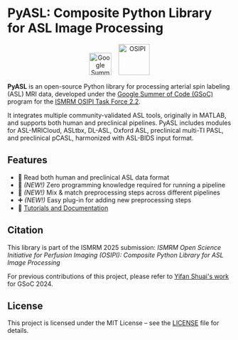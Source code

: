 # PyASL: Composite Python Library for ASL Image Processing

<p align="center">
  <img src="https://raw.githubusercontent.com/elooff/pyasl/master/docs/source/_static/gsoc_logo.svg" alt="Google Summer of Code" height="50"/>
  &nbsp;&nbsp;
  <img src="https://raw.githubusercontent.com/elooff/pyasl/master/docs/source/_static/osipi_logo.png" alt="OSIPI" height="70"/>
</p>

**PyASL** is an open-source Python library for processing arterial spin labeling (ASL) MRI data, developed under the [Google Summer of Code (GSoC)](https://summerofcode.withgoogle.com/) program for the [ISMRM OSIPI Task Force 2.2](https://osipi.ismrm.org/task-forces/task-force-2-2/).

It integrates multiple community-validated ASL tools, originally in MATLAB, and supports both human and preclinical pipelines. PyASL includes modules for ASL-MRICloud, ASLtbx, DL-ASL, Oxford ASL, preclinical multi-TI PASL, and preclinical pCASL, harmonized with ASL-BIDS input format.

## Features

- 🧠 Read both human and preclinical ASL data format
- 📂 _(NEW!)_ Zero programming knowledge required for running a pipeline
- 🧩 _(NEW!)_ Mix & match preprocessing steps across different pipelines
- ➕ _(NEW!)_ Easy plug-in for adding new preprocessing steps
- 📘 [Tutorials and Documentation](https://github.com/elooff/pyasl/wiki/tutorials)

## Citation

This library is part of the ISMRM 2025 submission:
_ISMRM Open Science Initiative for Perfusion Imaging (OSIPI): Composite Python Library for ASL Image Processing_

For previous contributions of this project, please refer to [Yifan Shuai's work](https://github.com/Trico01/PyASL) for GSoC 2024.

## License

This project is licensed under the MIT License – see the [LICENSE](https://github.com/elooff/PyASL/blob/master/LICENSE) file for details.
